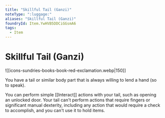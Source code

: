 ```yaml
---
title: "Skillful Tail (Ganzi)"
noteType: ":luggage:"
aliases: "Skillful Tail (Ganzi)"
foundryId: Item.YwHVB5DDCiGGsmA6
tags:
  - Item
---
```


# Skillful Tail (Ganzi)
![[icons-sundries-books-book-red-exclamation.webp|150]]

You have a tail or similar body part that is always willing to lend a hand (so to speak).

You can perform simple [[Interact]] actions with your tail, such as opening an unlocked door. Your tail can't perform actions that require fingers or significant manual dexterity, including any action that would require a check to accomplish, and you can't use it to hold items.
